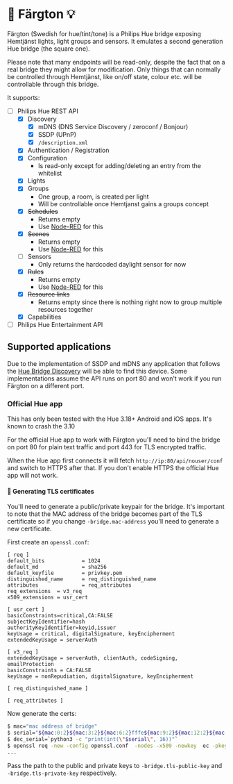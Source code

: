 # 🎨 Färgton 💡

Färgton (Swedish for hue/tint/tone) is a Philips Hue bridge exposing Hemtjänst
lights, light groups and sensors. It emulates a second generation Hue bridge
(the square one).

Please note that many endpoints will be read-only, despite the fact that on a
real bridge they might allow for modification. Only things that can normally
be controlled through Hemtjänst, like on/off state, colour etc. will be
controllable through this bridge.

It supports:

* [ ] Philips Hue REST API
    * [x] Discovery
        * [x] mDNS (DNS Service Discovery / zeroconf / Bonjour)
        * [x] SSDP (UPnP)
        * [x] `/description.xml`
    * [x] Authentication / Registration
    * [x] Configuration
        * Is read-only except for adding/deleting an entry from the whitelist
    * [x] Lights
    * [x] Groups
        * One group, a room, is created per light
        * Will be controllable once Hemtjanst gains a groups concept
    * [x] ~~Schedules~~
        * Returns empty
        * Use [Node-RED][nodered] for this
    * [x] ~~Scenes~~
        * Returns empty
        * Use [Node-RED][nodered] for this
    * [ ] Sensors
        * Only returns the hardcoded daylight sensor for now
    * [x] ~~Rules~~
        * Returns empty
        * Use [Node-RED][nodered] for this
    * [x] ~~Resource links~~
        * Returns empty since there is nothing right now to group multiple
          resources together
    * [x] Capabilities
* [ ] Philips Hue Entertainment API

[nodered]: https://nodered.org/

## Supported applications

Due to the implementation of SSDP and mDNS any application that follows the
[Hue Bridge Discovery][hbd] will be able to find this device. Some
implementations assume the API runs on port 80 and won't work if you run
Färgton on a different port.

### Official Hue app

This has only been tested with the Hue 3.18+ Android and iOS apps. It's
known to crash the 3.10

For the official Hue app to work with Färgton you'll need to bind the bridge
on port 80 for plain text traffic and port 443 for TLS encrypted traffic.

When the Hue app first connects it will fetch `http://ip:80/api/nouser/conf`
and switch to HTTPS after that. If you don't enable HTTPS the official Hue
app will not work.

#### 🔐 Generating TLS certificates

You'll need to generate a public/private keypair for the bridge. It's
important to note that the MAC address of the bridge becomes part of the
TLS certificate so if you change `-bridge.mac-address` you'll need to
generate a new certificate.

First create an `openssl.conf`:

```text
[ req ]
default_bits            = 1024
default_md              = sha256
default_keyfile         = privkey.pem
distinguished_name      = req_distinguished_name
attributes              = req_attributes
req_extensions  = v3_req
x509_extensions = usr_cert

[ usr_cert ]
basicConstraints=critical,CA:FALSE
subjectKeyIdentifier=hash
authorityKeyIdentifier=keyid,issuer
keyUsage = critical, digitalSignature, keyEncipherment
extendedKeyUsage = serverAuth

[ v3_req ]
extendedKeyUsage = serverAuth, clientAuth, codeSigning, emailProtection
basicConstraints = CA:FALSE
keyUsage = nonRepudiation, digitalSignature, keyEncipherment

[ req_distinguished_name ]

[ req_attributes ]
```

Now generate the certs:

```bash
$ mac="mac address of bridge"
$ serial="${mac:0:2}${mac:3:2}${mac:6:2}fffe${mac:9:2}${mac:12:2}${mac:15:2}"
$ dec_serial=`python3 -c "print(int(\"$serial\", 16))"`
$ openssl req -new -config openssl.conf  -nodes -x509 -newkey  ec -pkeyopt ec_paramgen_curve:P-256 -pkeyopt ec_param_enc:named_curve   -subj "/C=NL/O=Philips Hue/CN=$serial" -keyout private.key -out public.crt -set_serial $dec_serial -days 3650
...
```

Pass the path to the public and private keys to `-bridge.tls-public-key` and
`-bridge.tls-private-key` respectively.

[hbd]: https://developers.meethue.com/develop/application-design-guidance/hue-bridge-discovery/
